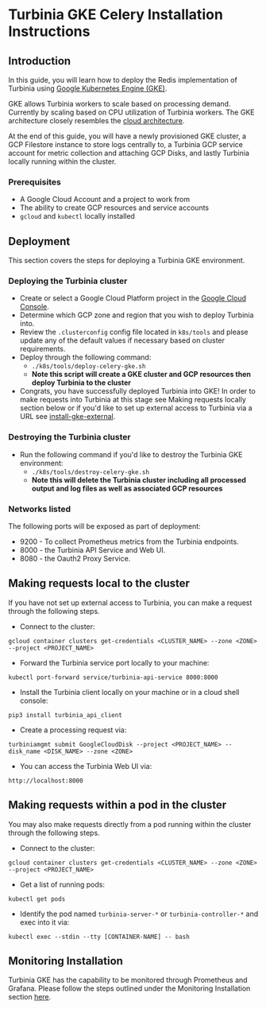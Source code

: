 # Turbinia GKE Celery Installation Instructions

## Introduction

In this guide, you will learn how to deploy the Redis implementation of Turbinia using [Google Kubernetes Engine (GKE)](https://cloud.google.com/kubernetes-engine).

GKE allows Turbinia workers to scale based on processing demand. Currently by scaling based on CPU utilization of Turbinia workers. The GKE architecture closely resembles the [cloud architecture](how-it-works.md).

At the end of this guide, you will have a newly provisioned GKE cluster, a GCP Filestore instance to store logs
centrally to, a Turbinia GCP service account for metric collection and attaching GCP Disks, and lastly Turbinia
locally running within the cluster.

### Prerequisites

- A Google Cloud Account and a project to work from
- The ability to create GCP resources and service accounts
- `gcloud` and `kubectl` locally installed

## Deployment

This section covers the steps for deploying a Turbinia GKE environment.

### Deploying the Turbinia cluster

- Create or select a Google Cloud Platform project in the
  [Google Cloud Console](https://console.cloud.google.com).
- Determine which GCP zone and region that you wish to deploy Turbinia into.
- Review the `.clusterconfig` config file located in `k8s/tools` and please update any of the default values if necessary based on cluster requirements.
- Deploy through the following command:
  - `./k8s/tools/deploy-celery-gke.sh`
  - **Note this script will create a GKE cluster and GCP resources then deploy Turbinia to the cluster**
- Congrats, you have successfully deployed Turbinia into GKE! In order to make requests into Turbinia at this stage see Making requests locally section below or if you'd like to set up external access to Turbinia via a URL see [install-gke-external](install-gke-external.md).

### Destroying the Turbinia cluster

- Run the following command if you'd like to destroy the Turbinia GKE environment:
  - `./k8s/tools/destroy-celery-gke.sh`
  - **Note this will delete the Turbinia cluster including all processed output and log files as well as associated GCP resources**

### Networks listed

The following ports will be exposed as part of deployment:

- 9200 - To collect Prometheus metrics from the Turbinia endpoints.
- 8000 - the Turbinia API Service and Web UI.
- 8080 - the Oauth2 Proxy Service.

## Making requests local to the cluster

If you have not set up external access to Turbinia, you can make a request through the following steps.

- Connect to the cluster:

```
gcloud container clusters get-credentials <CLUSTER_NAME> --zone <ZONE> --project <PROJECT_NAME>
```

- Forward the Turbinia service port locally to your machine:

```
kubectl port-forward service/turbinia-api-service 8000:8000
```

- Install the Turbinia client locally on your machine or in a cloud shell console:

```
pip3 install turbinia_api_client
```

- Create a processing request via:

```
turbiniamgmt submit GoogleCloudDisk --project <PROJECT_NAME> --disk_name <DISK_NAME> --zone <ZONE>
```

- You can access the Turbinia Web UI via:

```
http://localhost:8000
```

## Making requests within a pod in the cluster

You may also make requests directly from a pod running within the cluster through
the following steps.

- Connect to the cluster:

```
gcloud container clusters get-credentials <CLUSTER_NAME> --zone <ZONE> --project <PROJECT_NAME>
```

- Get a list of running pods:

```
kubectl get pods
```

- Identify the pod named `turbinia-server-*` or `turbinia-controller-*` and exec into it via:

```
kubectl exec --stdin --tty [CONTAINER-NAME] -- bash
```

## Monitoring Installation

Turbinia GKE has the capability to be monitored through Prometheus and Grafana. Please follow the steps outlined under the Monitoring Installation section [here](install-gke-monitoring.md).
